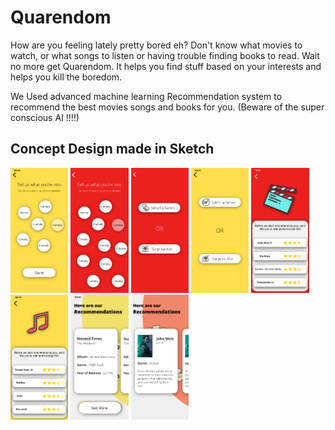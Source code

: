 # Quarendom
How are you feeling lately pretty bored eh? Don't know what movies to watch, or what songs to listen or having trouble finding books to read. Wait no more get Quarendom. It helps you find stuff based on your interests and helps you kill the boredom.

We Used advanced machine learning Recommendation system to recommend the best movies songs and books for you. (Beware of the super conscious AI !!!!)

## Concept Design made in Sketch
<p float="left">
  <img src="https://github.com/Pikachuxxxx/Quarendom/blob/master/Demo%20SS/Genre%20Selection%20Music.png" height="200" />
  <img src="https://github.com/Pikachuxxxx/Quarendom/blob/master/Demo%20SS/Genre%20Selection.png" height="200" />
  <img src="https://github.com/Pikachuxxxx/Quarendom/blob/master/Demo%20SS/Genre%20vs%20Surprise%20me.png" height="200" />
  <img src="https://github.com/Pikachuxxxx/Quarendom/blob/master/Demo%20SS/Music%20Genre%20vs%20Surp.png" height="200" />
  <img src="https://github.com/Pikachuxxxx/Quarendom/blob/master/Demo%20SS/Questions%20-%20Movie.png" height="200" />
  <img src="https://github.com/Pikachuxxxx/Quarendom/blob/master/Demo%20SS/Questions%20-%20Music.png" height="200" />
  <img src="https://github.com/Pikachuxxxx/Quarendom/blob/master/Demo%20SS/Recommendation%20Page%20Music.png" height="200" />
  <img src="https://github.com/Pikachuxxxx/Quarendom/blob/master/Demo%20SS/Recommendation%20Page.png" height="200" />
</p>
